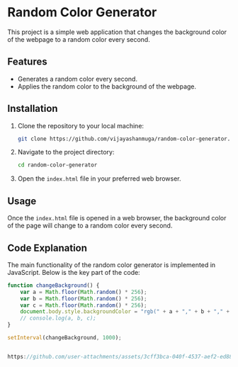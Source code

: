 # Random Color Generator

This project is a simple web application that changes the background color of the webpage to a random color every second.

## Features

- Generates a random color every second.
- Applies the random color to the background of the webpage.

## Installation

1. Clone the repository to your local machine:

    ```sh
    git clone https://github.com/vijayashanmuga/random-color-generator.git
    ```

2. Navigate to the project directory:

    ```sh
    cd random-color-generator
    ```

3. Open the `index.html` file in your preferred web browser.

## Usage

Once the `index.html` file is opened in a web browser, the background color of the page will change to a random color every second.

## Code Explanation

The main functionality of the random color generator is implemented in JavaScript. Below is the key part of the code:

```javascript
function changeBackground() {
    var a = Math.floor(Math.random() * 256);
    var b = Math.floor(Math.random() * 256);
    var c = Math.floor(Math.random() * 256);
    document.body.style.backgroundColor = "rgb(" + a + "," + b + "," + c + ")";
    // console.log(a, b, c);
}

setInterval(changeBackground, 1000);


https://github.com/user-attachments/assets/3cff3bca-040f-4537-aef2-ed8837d5c6bb

